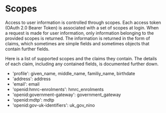 # Scopes

Access to user information is controlled through scopes. Each access token (OAuth 2.0 Bearer Token) is associated with a set of scopes at login. When a request is made for user information, only information belonging to the provided scopes is returned. The information is returned in the form of claims, which sometimes are simple fields and sometimes objects that contain further fields.

Here is a list of supported scopes and the claims they contain. The details of each claim, including any contained fields, is documented further down.

* 'profile': given_name, middle_name, familiy_name, birthdate
* 'address': address
* 'email': email
* 'openid:hmrc-enrolments': hmrc_enrolments
* 'openid:government-gateway': government_gateway
* 'openid:mdtp': mdtp
* 'openid:gov-uk-identifiers': uk_gov_nino
